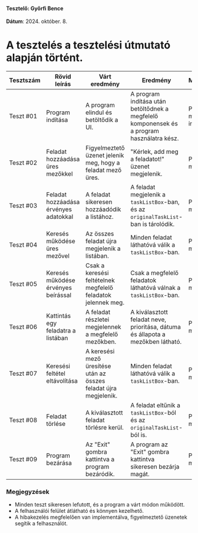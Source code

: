 #### Tesztelő: Győrfi Bence

**Dátum**: 2024. október. 8.

# A tesztelés a tesztelési útmutató alapján történt.

| Tesztszám | Rövid leírás                                     | Várt eredmény                                                             | Eredmény                                                                       | Megjegyzés                       |
|-----------|--------------------------------------------------|---------------------------------------------------------------------------|--------------------------------------------------------------------------------|----------------------------------|
| Teszt #01 | Program indítása                                 | A program elindul és betöltődik a UI.                                   | A program indítása után betöltődnek a megfelelő komponensek és a program használatra kész. | Probléma mentes indulás.        |
| Teszt #02 | Feladat hozzáadása üres mezőkkel                | Figyelmeztető üzenet jelenik meg, hogy a feladat mező üres.             | "Kérlek, add meg a feladatot!" üzenet megjelenik.                          | Probléma mentes.                |
| Teszt #03 | Feladat hozzáadása érvényes adatokkal           | A feladat sikeresen hozzáadódik a listához.                             | A feladat megjelenik a `taskListBox`-ban, és az `originalTaskList`-ban is tárolódik. | Probléma mentes.                |
| Teszt #04 | Keresés működése üres mezővel                   | Az összes feladat újra megjelenik a listában.                           | Minden feladat láthatóvá válik a `taskListBox`-ban.                         | Probléma mentes.                |
| Teszt #05 | Keresés működése érvényes beírással              | Csak a keresési feltételnek megfelelő feladatok jelennek meg.           | Csak a megfelelő feladatok láthatóvá válnak a `taskListBox`-ban.            | Probléma mentes.                |
| Teszt #06 | Kattintás egy feladatra a listában               | A feladat részletei megjelennek a megfelelő mezőkben.                   | A kiválasztott feladat neve, prioritása, dátuma és állapota a mezőkben látható. | Probléma mentes.                |
| Teszt #07 | Keresési feltétel eltávolítása                   | A keresési mező üresítése után az összes feladat újra megjelenik.       | Minden feladat láthatóvá válik a `taskListBox`-ban.                         | Probléma mentes.                |
| Teszt #08 | Feladat törlése                                  | A kiválasztott feladat törlésre kerül.                                  | A feladat eltűnik a `taskListBox`-ból és az `originalTaskList`-ból is.       | Probléma mentes.                |
| Teszt #09 | Program bezárása                                  | Az "Exit" gombra kattintva a program bezáródik.                        | A program az "Exit" gombra kattintva sikeresen bezárja magát.               | Probléma mentes.                |

### Megjegyzések

- Minden teszt sikeresen lefutott, és a program a várt módon működött.
- A felhasználói felület átlátható és könnyen kezelhető.
- A hibakezelés megfelelően van implementálva, figyelmeztető üzenetek segítik a felhasználót.